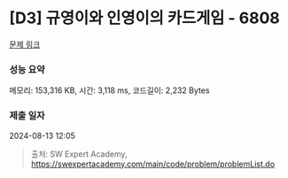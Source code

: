 # [D3] 규영이와 인영이의 카드게임 - 6808 

[문제 링크](https://swexpertacademy.com/main/code/problem/problemDetail.do?contestProbId=AWgv9va6HnkDFAW0) 

### 성능 요약

메모리: 153,316 KB, 시간: 3,118 ms, 코드길이: 2,232 Bytes

### 제출 일자

2024-08-13 12:05



> 출처: SW Expert Academy, https://swexpertacademy.com/main/code/problem/problemList.do